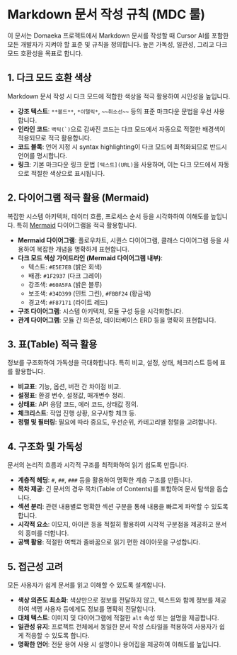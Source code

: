 # Markdown 문서 작성 규칙 (MDC 룰)

이 문서는 Domaeka 프로젝트에서 Markdown 문서를 작성할 때 Cursor AI를 포함한 모든 개발자가 지켜야 할 표준 및 규칙을 정의합니다. 높은 가독성, 일관성, 그리고 다크 모드 호환성을 목표로 합니다.

## 1. 다크 모드 호환 색상

Markdown 문서 작성 시 다크 모드에 적합한 색상을 적극 활용하여 시인성을 높입니다.

*   **강조 텍스트**: `**볼드**`, `*이탤릭*`, `~~취소선~~` 등의 표준 마크다운 문법을 우선 사용합니다.
*   **인라인 코드**: ``백틱(`)``으로 감싸진 코드는 다크 모드에서 자동으로 적절한 배경색이 적용되므로 적극 활용합니다.
*   **코드 블록**: 언어 지정 시 syntax highlighting이 다크 모드에 최적화되므로 반드시 언어를 명시합니다.
*   **링크**: 기본 마크다운 링크 문법 `[텍스트](URL)`을 사용하며, 이는 다크 모드에서 자동으로 적절한 색상으로 표시됩니다.

## 2. 다이어그램 적극 활용 (Mermaid)

복잡한 시스템 아키텍처, 데이터 흐름, 프로세스 순서 등을 시각화하여 이해도를 높입니다. 특히 [Mermaid](https://mermaid.js.org/) 다이어그램을 적극 활용합니다.

*   **Mermaid 다이어그램**: 플로우차트, 시퀀스 다이어그램, 클래스 다이어그램 등을 사용하여 복잡한 개념을 명확하게 표현합니다.
*   **다크 모드 색상 가이드라인 (Mermaid 다이어그램 내부)**:
    *   텍스트: `#E5E7EB` (밝은 회색)
    *   배경: `#1F2937` (다크 그레이)
    *   강조색: `#60A5FA` (밝은 블루)
    *   보조색: `#34D399` (민트 그린), `#FBBF24` (황금색)
    *   경고색: `#F87171` (라이트 레드)
*   **구조 다이어그램**: 시스템 아키텍처, 모듈 구성 등을 시각화합니다.
*   **관계 다이어그램**: 모듈 간 의존성, 데이터베이스 ERD 등을 명확히 표현합니다.

## 3. 표(Table) 적극 활용

정보를 구조화하여 가독성을 극대화합니다. 특히 비교, 설정, 상태, 체크리스트 등에 표를 활용합니다.

*   **비교표**: 기능, 옵션, 버전 간 차이점 비교.
*   **설정표**: 환경 변수, 설정값, 매개변수 정리.
*   **상태표**: API 응답 코드, 에러 코드, 상태값 정의.
*   **체크리스트**: 작업 진행 상황, 요구사항 체크 등.
*   **정렬 및 필터링**: 필요에 따라 중요도, 우선순위, 카테고리별 정렬을 고려합니다.

## 4. 구조화 및 가독성

문서의 논리적 흐름과 시각적 구조를 최적화하여 읽기 쉽도록 만듭니다.

*   **계층적 헤딩**: `#`, `##`, `###` 등을 활용하여 명확한 계층 구조를 만듭니다.
*   **목차 제공**: 긴 문서의 경우 목차(Table of Contents)를 포함하여 문서 탐색을 돕습니다.
*   **섹션 분리**: 관련 내용별로 명확한 섹션 구분을 통해 내용을 빠르게 파악할 수 있도록 합니다.
*   **시각적 요소**: 이모지, 아이콘 등을 적절히 활용하여 시각적 구분점을 제공하고 문서의 흥미를 더합니다.
*   **공백 활용**: 적절한 여백과 줄바꿈으로 읽기 편한 레이아웃을 구성합니다.

## 5. 접근성 고려

모든 사용자가 쉽게 문서를 읽고 이해할 수 있도록 설계합니다.

*   **색상 의존도 최소화**: 색상만으로 정보를 전달하지 않고, 텍스트와 함께 정보를 제공하여 색맹 사용자 등에게도 정보를 명확히 전달합니다.
*   **대체 텍스트**: 이미지 및 다이어그램에 적절한 `alt` 속성 또는 설명을 제공합니다.
*   **일관성 유지**: 프로젝트 전체에서 동일한 문서 작성 스타일을 적용하여 사용자가 쉽게 적응할 수 있도록 합니다.
*   **명확한 언어**: 전문 용어 사용 시 설명이나 용어집을 제공하여 이해도를 높입니다. 